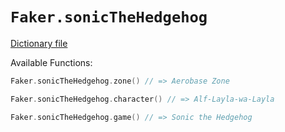 # `Faker.sonicTheHedgehog`

[Dictionary file](../src/main/resources/locales/en/sonic_the_hedgehog.yml)

Available Functions:  
```kotlin
Faker.sonicTheHedgehog.zone() // => Aerobase Zone

Faker.sonicTheHedgehog.character() // => Alf-Layla-wa-Layla

Faker.sonicTheHedgehog.game() // => Sonic the Hedgehog
```
